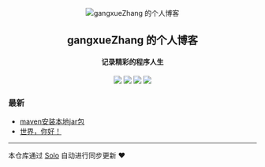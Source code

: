 <p align="center"><img alt="gangxueZhang 的个人博客" src="https://static.b3log.org/images/brand/solo-32.png"></p><h2 align="center">
gangxueZhang 的个人博客
</h2>

<h4 align="center">记录精彩的程序人生</h4>
<p align="center"><a title="gangxueZhang 的个人博客" target="_blank" href="https://github.com/gangxueZhang/solo-blog"><img src="https://img.shields.io/github/last-commit/gangxueZhang/solo-blog.svg?style=flat-square&color=FF9900"></a>
<a title="GitHub repo size in bytes" target="_blank" href="https://github.com/gangxueZhang/solo-blog"><img src="https://img.shields.io/github/repo-size/gangxueZhang/solo-blog.svg?style=flat-square"></a>
<a title="Solo Version" target="_blank" href="https://github.com/b3log/solo/releases"><img src="https://img.shields.io/badge/solo-3.6.7-f1e05a.svg?style=flat-square&color=blueviolet"></a>
<a title="Hits" target="_blank" href="https://github.com/b3log/hits"><img src="https://hits.b3log.org/gangxueZhang/solo-blog.svg"></a></p>

### 最新

* [maven安装本地jar包](http://windless.cn:8080/articles/2019/11/14/1573696172937.html)
* [世界，你好！](http://windless.cn:8080/hello-solo)



---

本仓库通过 [Solo](https://github.com/b3log/solo) 自动进行同步更新 ❤️ 